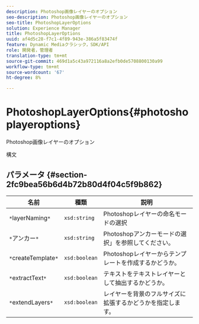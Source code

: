 ```yaml
---
description: Photoshop画像レイヤーのオプション
seo-description: Photoshop画像レイヤーのオプション
seo-title: PhotoshopLayerOptions
solution: Experience Manager
title: PhotoshopLayerOptions
uuid: af4d5c28-f7c1-4f89-943e-386a5f83474f
feature: Dynamic Mediaクラシック，SDK/API
role: 開発者，管理者
translation-type: tm+mt
source-git-commit: 469d1a5c43a972116a8a2efb0de5708800130a99
workflow-type: tm+mt
source-wordcount: '67'
ht-degree: 8%

---
```



# PhotoshopLayerOptions{#photoshoplayeroptions}

Photoshop画像レイヤーのオプション

構文

## パラメータ {#section-2fc9bea56b6d4b72b80d4f04c5f9b862}

| 名前 | 種類 | 説明 |
|---|---|---|
| `*`layerNaming`*` | `xsd:string` | Photoshopレイヤーの命名モードの選択 |
| `*`アンカー`*` | `xsd:string` | Photoshopアンカーモードの選択」を参照してください。 |
| `*`createTemplate`*` | `xsd:boolean` | Photoshopレイヤーからテンプレートを作成するかどうか。 |
| `*`extractText`*` | `xsd:boolean` | テキストをテキストレイヤーとして抽出するかどうか。 |
| `*`extendLayers`*` | `xsd:boolean` | レイヤーを背景のフルサイズに拡張するかどうかを指定します。 |

